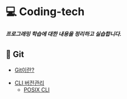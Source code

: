 # 💻 Coding-tech

###### **프로그래밍 학습에 대한 내용을 정리하고 실습합니다.**

## 📔 Git 

* [Git이란?][go to git]

[go to git]: https://github.com/Minseo-Jo/Coding-tech/blob/6e96deb962c5e8e41c17246105a10fad19ae1c55/Git/Git.md

* [CLI 버전관리][go to cli 버전관리]
  * [POSIX CLI][go to posix cli]

[go to cli 버전관리]: https://github.com/Minseo-Jo/Coding-tech/blob/e4249b4195064741baa8f6c87715be7a3a3793f0/Git/CLI%20%EB%B2%84%EC%A0%84%EA%B4%80%EB%A6%AC.md
[go to posix cli]: https://github.com/Minseo-Jo/Coding-tech/blob/e7bd88f3368931c5c84aadb7dc975306631c3110/Git/POSIX%20CLI.md
